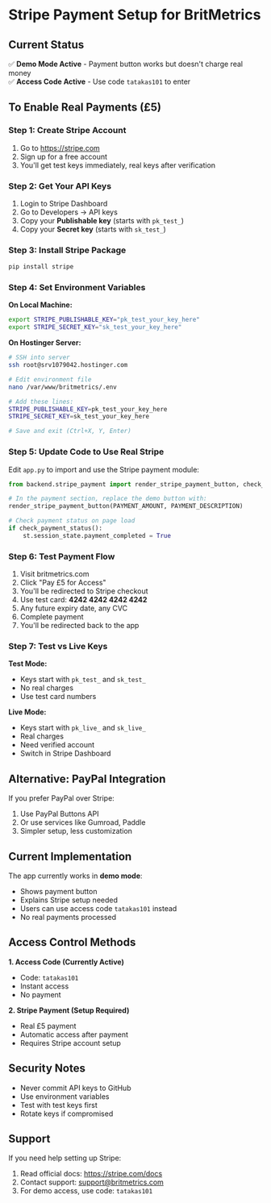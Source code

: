 # Stripe Payment Setup for BritMetrics

## Current Status
✅ **Demo Mode Active** - Payment button works but doesn't charge real money  
✅ **Access Code Active** - Use code `tatakas101` to enter

## To Enable Real Payments (£5)

### Step 1: Create Stripe Account
1. Go to https://stripe.com
2. Sign up for a free account
3. You'll get test keys immediately, real keys after verification

### Step 2: Get Your API Keys
1. Login to Stripe Dashboard
2. Go to Developers → API keys
3. Copy your **Publishable key** (starts with `pk_test_`)
4. Copy your **Secret key** (starts with `sk_test_`)

### Step 3: Install Stripe Package
```bash
pip install stripe
```

### Step 4: Set Environment Variables

**On Local Machine:**
```bash
export STRIPE_PUBLISHABLE_KEY="pk_test_your_key_here"
export STRIPE_SECRET_KEY="sk_test_your_key_here"
```

**On Hostinger Server:**
```bash
# SSH into server
ssh root@srv1079042.hostinger.com

# Edit environment file
nano /var/www/britmetrics/.env

# Add these lines:
STRIPE_PUBLISHABLE_KEY=pk_test_your_key_here
STRIPE_SECRET_KEY=sk_test_your_key_here

# Save and exit (Ctrl+X, Y, Enter)
```

### Step 5: Update Code to Use Real Stripe

Edit `app.py` to import and use the Stripe payment module:

```python
from backend.stripe_payment import render_stripe_payment_button, check_payment_status

# In the payment section, replace the demo button with:
render_stripe_payment_button(PAYMENT_AMOUNT, PAYMENT_DESCRIPTION)

# Check payment status on page load
if check_payment_status():
    st.session_state.payment_completed = True
```

### Step 6: Test Payment Flow

1. Visit britmetrics.com
2. Click "Pay £5 for Access"
3. You'll be redirected to Stripe checkout
4. Use test card: **4242 4242 4242 4242**
5. Any future expiry date, any CVC
6. Complete payment
7. You'll be redirected back to the app

### Step 7: Test vs Live Keys

**Test Mode:**
- Keys start with `pk_test_` and `sk_test_`
- No real charges
- Use test card numbers

**Live Mode:**
- Keys start with `pk_live_` and `sk_live_`
- Real charges
- Need verified account
- Switch in Stripe Dashboard

## Alternative: PayPal Integration

If you prefer PayPal over Stripe:

1. Use PayPal Buttons API
2. Or use services like Gumroad, Paddle
3. Simpler setup, less customization

## Current Implementation

The app currently works in **demo mode**:
- Shows payment button
- Explains Stripe setup needed
- Users can use access code `tatakas101` instead
- No real payments processed

## Access Control Methods

**1. Access Code (Currently Active)**
- Code: `tatakas101`
- Instant access
- No payment

**2. Stripe Payment (Setup Required)**
- Real £5 payment
- Automatic access after payment
- Requires Stripe account setup

## Security Notes

- Never commit API keys to GitHub
- Use environment variables
- Test with test keys first
- Rotate keys if compromised

## Support

If you need help setting up Stripe:
1. Read official docs: https://stripe.com/docs
2. Contact support: support@britmetrics.com
3. For demo access, use code: `tatakas101`
